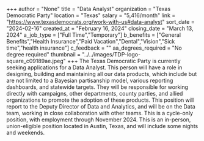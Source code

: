 +++
author = "None"
title = "Data Analyst"
organization = "Texas Democratic Party"
location = "Texas"
salary = "5,416/month"
link = "https://www.texasdemocrats.org/work-with-us#data-analyst"
sort_date = "2024-02-16"
created_at = "February 16, 2024"
closing_date = "March 13, 2024"
a_job_type = ["Full Time","Temporary"]
b_benefits = ["General Benefits","Health Insurance","Paid Vacation","Dental","Vision","Sick time","health insurance"]
c_feedback = ""
aa_degrees_required = "No degree required"
thumbnail = "../../images/TDP-logo-square_c09189ae.jpeg"
+++
The Texas Democratic Party is currently seeking applications for a Data Analyst.  This person will have a role in designing, building and maintaining all our data products, which include but are not limited to a Bayesian partisanship model, various reporting dashboards, and statewide targets. They will be responsible for working directly with campaigns, other departments, county parties, and allied organizations to promote the adoption of these products. This position will report to the Deputy Director of Data and Analytics, and will be on the Data team, working in close collaboration with other teams. This is a cycle-only position, with employment through November 2024. This is an in-person, union-eligible position located in Austin, Texas, and will include some nights and weekends.